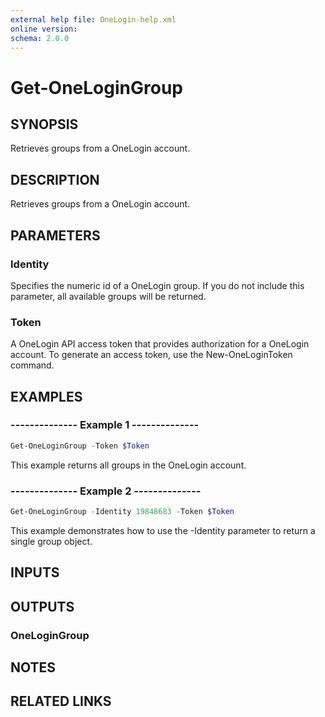 ```yaml
---
external help file: OneLogin-help.xml
online version: 
schema: 2.0.0
---
```


# Get-OneLoginGroup

## SYNOPSIS
Retrieves groups from a OneLogin account.

## DESCRIPTION
Retrieves groups from a OneLogin account. 

## PARAMETERS
### Identity
Specifies the numeric id of a OneLogin group. If you do not include this parameter, all available groups will be returned.

### Token
A OneLogin API access token that provides authorization for a OneLogin account. To generate an access token, use the New-OneLoginToken command.


## EXAMPLES
### --------------  Example 1  --------------

```powershell
Get-OneLoginGroup -Token $Token
```

This example returns all groups in the OneLogin account.

### --------------  Example 2  --------------

```powershell
Get-OneLoginGroup -Identity 19848683 -Token $Token
```

This example demonstrates how to use the -Identity parameter to return a single group object.

## INPUTS

## OUTPUTS
### OneLoginGroup

## NOTES

## RELATED LINKS
